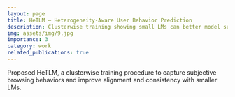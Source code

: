 ```yaml
---
layout: page
title: HeTLM — Heterogeneity-Aware User Behavior Prediction
description: Clusterwise training showing small LMs can better model subjective browsing behaviors.
img: assets/img/9.jpg
importance: 3
category: work
related_publications: true
---
```


Proposed HeTLM, a clusterwise training procedure to capture subjective browsing behaviors and improve alignment and consistency with smaller LMs.


